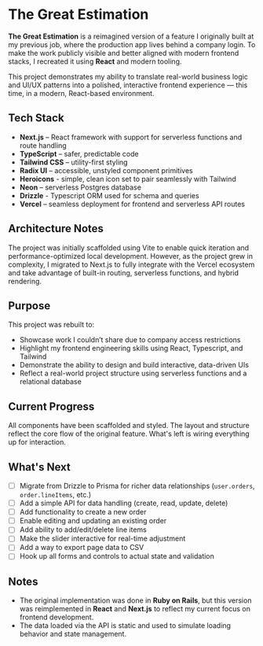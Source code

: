 # The Great Estimation

**The Great Estimation** is a reimagined version of a feature I originally built at my previous job, where the production app lives behind a company login. To make the work publicly visible and better aligned with modern frontend stacks, I recreated it using **React** and modern tooling.

This project demonstrates my ability to translate real-world business logic and UI/UX patterns into a polished, interactive frontend experience — this time, in a modern, React-based environment.

## Tech Stack

- **Next.js** – React framework with support for serverless functions and route handling
- **TypeScript** – safer, predictable code
- **Tailwind CSS** – utility-first styling
- **Radix UI** – accessible, unstyled component primitives
- **Heroicons** - simple, clean icon set to pair seamlessly with Tailwind
- **Neon** – serverless Postgres database
- **Drizzle** - Typescript ORM used for schema and queries
- **Vercel** – seamless deployment for frontend and serverless API routes

## Architecture Notes

The project was initially scaffolded using Vite to enable quick iteration and performance-optimized local development. However, as the project grew in complexity, I migrated to Next.js to fully integrate with the Vercel ecosystem and take advantage of built-in routing, serverless functions, and hybrid rendering.

## Purpose

This project was rebuilt to:

- Showcase work I couldn’t share due to company access restrictions
- Highlight my frontend engineering skills using React, Typescript, and Tailwind
- Demonstrate the ability to design and build interactive, data-driven UIs
- Reflect a real-world project structure using serverless functions and a relational database

## Current Progress

All components have been scaffolded and styled. The layout and structure reflect the core flow of the original feature. What's left is wiring everything up for interaction.

## What's Next

- [ ] Migrate from Drizzle to Prisma for richer data relationships (`user.orders`, `order.lineItems`, etc.)
- [ ] Add a simple API for data handling (create, read, update, delete)
- [ ] Add functionality to create a new order
- [ ] Enable editing and updating an existing order
- [ ] Add ability to add/edit/delete line items
- [ ] Make the slider interactive for real-time adjustment
- [ ] Add a way to export page data to CSV
- [ ] Hook up all forms and controls to actual state and validation

## Notes

- The original implementation was done in **Ruby on Rails**, but this version was reimplemented in **React** and **Next.js** to reflect my current focus on frontend development.
- The data loaded via the API is static and used to simulate loading behavior and state management.
